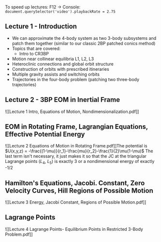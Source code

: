 To speed up lectures:
F12 -> Console:
`document.querySelector('video').playbackRate = 2.75`
## Lecture 1 - Introduction
- We can approximate the 4-body system as two 3-body subsystems and patch them together (similar to our classic 2BP patched conics method)
- Topics that are covered:
	- Intro to CR3BP
- Motion near collinear equilibria L1, L2, L3
- Heteroclinic connections and global orbit structure
- Construction of orbits with prescribed itineraries
- Multiple gravity assists and switching orbits
- Trajectories in the four-body problem (patching two three-body trajectories)

## Lecture 2 - 3BP EOM in Inertial Frame
![[Lecture 1 Intro, Equations of Motion, Nondimensionalization.pdf]]

## EOM in Rotating Frame, Lagrangian Equations, Effective Potential Energy
![[Lecture 2 Equations of Motion in Rotating Frame.pdf]]The potential is
$U(x,y,z) = -\frac{(1-\mu)}{r_1}-\frac{mu}{r_2}-\frac{1}{2}\mu(1-\mu)$ 
The last term isn't necessary, it just makes it so that the JC at the triangular Lagrange points ($L_4$, $L_5$) is exactly 3 or a nondimensional energy of exactly -1/2

## Hamilton's Equations, Jacobi. Constant, Zero Velocity Curves, Hill Regions of Possible Motion
![[Lecture 3 Energy, Jacobi Constant, Regions of Possible Motion.pdf]]
## Lagrange Points
![[Lecture 4 Lagrange Points- Equilibrium Points in Restricted 3-Body Problem.pdf]]